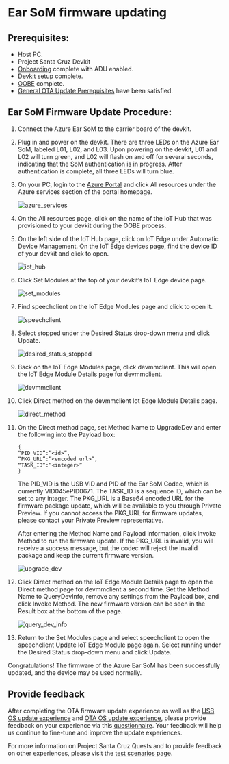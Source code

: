 <!---
title: Ear SoM firmware updating                    # the article title to show on the browser tab
description: Walks a user through the ear SoM firmware update process for Project Santa Cruz Private Preview (July 2020). 
author: elqu20      # the author's GitHub ID - will be auto-populated if set in settings.json
ms.author: v-elqu     # the author's Microsoft alias (if applicable) - will be auto-populated if set in settings.json
ms.date: {@date}           # the date - will be auto-populated when template is first applied
ms.topic: reference  # the type of article
--->
# Ear SoM firmware updating

## Prerequisites:

- Host PC.
- Project Santa Cruz Devkit
- [Onboarding](https://github.com/microsoft/Project-Santa-Cruz-Private-Preview/blob/main/user-guides/getting_started/azure-subscription-onboarding.md) complete with ADU enabled.
- [Devkit setup](https://github.com/microsoft/Project-Santa-Cruz-Private-Preview/blob/main/user-guides/getting_started/devkit-unboxing-setup.md) complete.
- [OOBE](https://github.com/microsoft/Project-Santa-Cruz-Private-Preview/blob/main/user-guides/getting_started/oobe.md) complete.
- [General OTA Update Prerequisites](https://github.com/microsoft/Project-Santa-Cruz-Private-Preview/blob/main/user-guides/updating/ota_os_fw_update_prerequisites.md) have been satisfied. 

## Ear SoM Firmware Update Procedure: 

1. Connect the Azure Ear SoM to the carrier board of the devkit. 

1. Plug in and power on the devkit. There are three LEDs on the Azure Ear SoM, labeled L01, L02, and L03. Upon powering on the devkit, L01 and L02 will turn green, and L02 will flash on and off for several seconds, indicating that the SoM authentication is in progress. After authentication is complete, all three LEDs will turn blue. 
 
1. On your PC, login to the [Azure Portal](https://ms.portal.azure.com/?feature.canmodifystamps=true&Microsoft_Azure_Iothub=aduprod#home) and click All resources under the Azure services section of the portal homepage. 

    ![azure_services](https://github.com/microsoft/Project-Santa-Cruz-Private-Preview/blob/main/user-guides/updating/images/firmware_azure_services_all_resources.png)

1. On the All resources page, click on the name of the IoT Hub that was provisioned to your devkit during the OOBE process. 

1. On the left side of the IoT Hub page, click on IoT Edge under Automatic Device Management. On the IoT Edge devices page, find the device ID of your devkit and click to open. 

    ![iot_hub](https://github.com/microsoft/Project-Santa-Cruz-Private-Preview/blob/main/user-guides/updating/images/firmware_iot_hub.png)

1. Click Set Modules at the top of your devkit’s IoT Edge device page.

    ![set_modules](https://github.com/microsoft/Project-Santa-Cruz-Private-Preview/blob/main/user-guides/updating/images/firmware_set_modules.png)

1. Find speechclient on the IoT Edge Modules page and click to open it. 

    ![speechclient](https://github.com/microsoft/Project-Santa-Cruz-Private-Preview/blob/main/user-guides/updating/images/firmware_speechclient.png)

1. Select stopped under the Desired Status drop-down menu and click Update.

    ![desired_status_stopped](https://github.com/microsoft/Project-Santa-Cruz-Private-Preview/blob/main/user-guides/updating/images/firmware_desired_status_stopped.png)

1. Back on the IoT Edge Modules page, click devmmclient. This will open the IoT Edge Module Details page for devmmclient. 

    ![devmmclient](https://github.com/microsoft/Project-Santa-Cruz-Private-Preview/blob/main/user-guides/updating/images/firmware_devmmclient.png)

1. Click Direct method on the devmmclient Iot Edge Module Details page.

    ![direct_method](https://github.com/microsoft/Project-Santa-Cruz-Private-Preview/blob/main/user-guides/updating/images/firmware_direct_method.png)

1. On the Direct method page, set Method Name to UpgradeDev and enter the following into the Payload box:
    ```console
    {
    “PID_VID”:”<id>”,
    “PKG_URL”:”<encoded url>”,
    “TASK_ID”:”<integer>”
    }
    ```
    The PID_VID is the USB VID and PID of the Ear SoM Codec, which is currently VID045ePID0671. The TASK_ID is a sequence ID, which can be set to any integer. The PKG_URL is a Base64 encoded URL for the firmware package update, which will be available to you through Private Preview. If you cannot access the PKG_URL for firmware updates, please contact your Private Preview representative.

    After entering the Method Name and Payload information, click Invoke Method to run the firmware update. If the PKG_URL is invalid, you will receive a success message, but the codec will reject the invalid package and keep the current firmware version. 

    ![upgrade_dev](https://github.com/microsoft/Project-Santa-Cruz-Private-Preview/blob/main/user-guides/updating/images/firmware_upgrade_dev.png)

1. Click Direct method on the IoT Edge Module Details page to open the Direct method page for devmmclient a second time. Set the Method Name to QueryDevInfo, remove any settings from the Payload box, and click Invoke Method. The new firmware version can be seen in the Result box at the bottom of the page. 

    ![query_dev_info](https://github.com/microsoft/Project-Santa-Cruz-Private-Preview/blob/main/user-guides/updating/images/firmware_query_dev_info.png)

1. Return to the Set Modules page and select speechclient to open the speechclient Update IoT Edge Module page again. Select running under the Desired Status drop-down menu and click Update. 

Congratulations! The firmware of the Azure Ear SoM has been successfully updated, and the device may be used normally. 

## Provide feedback

After completing the OTA firmware update experience as well as the [USB OS update experience](https://github.com/microsoft/Project-Santa-Cruz-Private-Preview/blob/main/user-guides/updating/usb_updating.md) and [OTA OS update experience](https://github.com/microsoft/Project-Santa-Cruz-Private-Preview/blob/main/user-guides/updating/ota_update.md), please provide feedback on your experience via this [questionnaire](https://forms.office.com/Pages/ResponsePage.aspx?id=v4j5cvGGr0GRqy180BHbR-EYOjUzOMlKvDaulVXd95tUNDc1V05EMDA2NjBRVDc5UlZBMVkwRjRNQSQlQCN0PWcu). Your feedback will help us continue to fine-tune and improve the update experiences.

For more information on Project Santa Cruz Quests and to provide feedback on other experiences, please visit the [test scenarios page](https://github.com/microsoft/Project-Santa-Cruz-Private-Preview/blob/main/user-guides/general/test-scenarios.md).